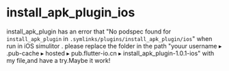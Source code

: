 # install_apk_plugin_ios
install_apk_plugin has an error that "No podspec found for `install_apk_plugin` in `.symlinks/plugins/install_apk_plugin/ios`" when run in iOS simulitor .   please replace the folder in the path "‎⁨youur username ▸ ⁨.pub-cache⁩ ▸ ⁨hosted⁩ ▸ ⁨pub.flutter-io.cn⁩ ▸ ⁨install_apk_plugin-1.0.1⁩-ios" with my file,and have a try.Maybe it work!
